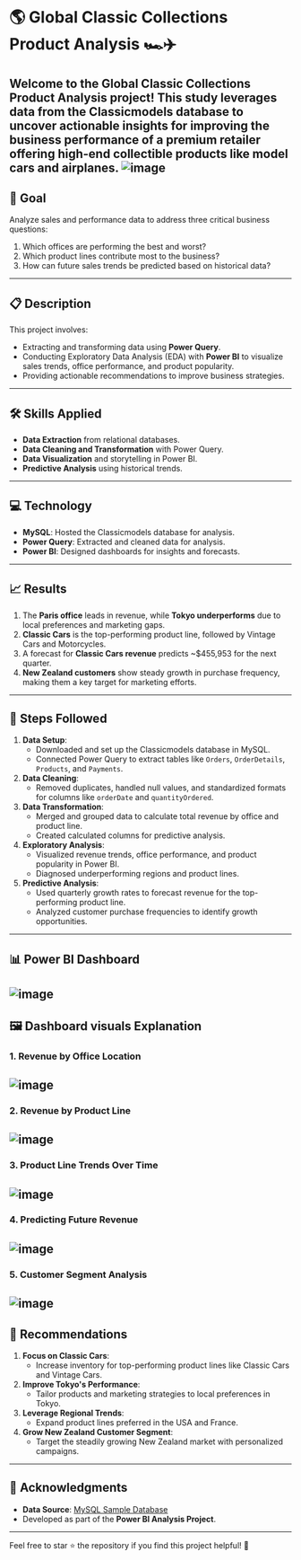 # 🌎 **Global Classic Collections Product Analysis** 🏎️✈️

Welcome to the **Global Classic Collections Product Analysis** project! This study leverages data from the Classicmodels database to uncover actionable insights for improving the business performance of a premium retailer offering high-end collectible products like model cars and airplanes.
![image](https://github.com/user-attachments/assets/94948690-230b-4df5-91bf-571a7ddbba50)
---
## 🎯 **Goal**
Analyze sales and performance data to address three critical business questions:
1. Which offices are performing the best and worst?
2. Which product lines contribute most to the business?
3. How can future sales trends be predicted based on historical data?

---
## 📋 **Description**
This project involves:
- Extracting and transforming data using **Power Query**.
- Conducting Exploratory Data Analysis (EDA) with **Power BI** to visualize sales trends, office performance, and product popularity.
- Providing actionable recommendations to improve business strategies.

---
## 🛠️ **Skills Applied**
- **Data Extraction** from relational databases.
- **Data Cleaning and Transformation** with Power Query.
- **Data Visualization** and storytelling in Power BI.
- **Predictive Analysis** using historical trends.

---
## 💻 **Technology**
- **MySQL**: Hosted the Classicmodels database for analysis.
- **Power Query**: Extracted and cleaned data for analysis.
- **Power BI**: Designed dashboards for insights and forecasts.

---
## 📈 **Results**
1. The **Paris office** leads in revenue, while **Tokyo underperforms** due to local preferences and marketing gaps.
2. **Classic Cars** is the top-performing product line, followed by Vintage Cars and Motorcycles.
3. A forecast for **Classic Cars revenue** predicts ~$455,953 for the next quarter.
4. **New Zealand customers** show steady growth in purchase frequency, making them a key target for marketing efforts.

---
## 🧩 **Steps Followed**
1. **Data Setup**:
   - Downloaded and set up the Classicmodels database in MySQL.
   - Connected Power Query to extract tables like `Orders`, `OrderDetails`, `Products`, and `Payments`.
2. **Data Cleaning**:
   - Removed duplicates, handled null values, and standardized formats for columns like `orderDate` and `quantityOrdered`.
3. **Data Transformation**:
   - Merged and grouped data to calculate total revenue by office and product line.
   - Created calculated columns for predictive analysis.
4. **Exploratory Analysis**:
   - Visualized revenue trends, office performance, and product popularity in Power BI.
   - Diagnosed underperforming regions and product lines.
5. **Predictive Analysis**:
   - Used quarterly growth rates to forecast revenue for the top-performing product line.
   - Analyzed customer purchase frequencies to identify growth opportunities.
---
## 📊 **Power BI Dashboard**
![image](https://github.com/user-attachments/assets/46f9a1ce-105b-4978-b2c7-fbb8bba36e1f)
---
## 🖼️ **Dashboard visuals Explanation**
### **1. Revenue by Office Location**
![image](https://github.com/user-attachments/assets/fc95d8bd-67bc-4c4e-b00d-f441feae7830) 
---
### **2. Revenue by Product Line**
![image](https://github.com/user-attachments/assets/6aae2c2b-cfa2-4aaa-9064-6ab5845583e5)
---
### **3. Product Line Trends Over Time**
![image](https://github.com/user-attachments/assets/e19d991f-c39c-40c0-a058-c3f47906f11e)
---
### **4. Predicting Future Revenue**
![image](https://github.com/user-attachments/assets/bb9bd3d4-895d-48b0-8d7f-7e8d75d69de4)
---
### **5. Customer Segment Analysis**
![image](https://github.com/user-attachments/assets/edc91de3-1f69-455e-bc9f-e6c763da59cb)
---
## 📌 **Recommendations**
1. **Focus on Classic Cars**:
   - Increase inventory for top-performing product lines like Classic Cars and Vintage Cars.
2. **Improve Tokyo's Performance**:
   - Tailor products and marketing strategies to local preferences in Tokyo.
3. **Leverage Regional Trends**:
   - Expand product lines preferred in the USA and France.
4. **Grow New Zealand Customer Segment**:
   - Target the steadily growing New Zealand market with personalized campaigns.
---
## 🤝 **Acknowledgments**
- **Data Source**: [MySQL Sample Database](https://www.mysqltutorial.org/getting-started-with-mysql/mysql-sample-database/)
- Developed as part of the **Power BI Analysis Project**.

---
Feel free to star ⭐ the repository if you find this project helpful! 🚀
